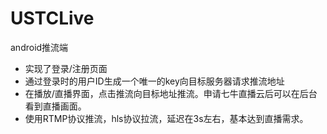 # USTCLive
android推流端
* 实现了登录/注册页面  
* 通过登录时的用户ID生成一个唯一的key向目标服务器请求推流地址  
* 在播放/直播界面，点击推流向目标地址推流。申请七牛直播云后可以在后台看到直播画面。
* 使用RTMP协议推流，hls协议拉流，延迟在3s左右，基本达到直播需求。
